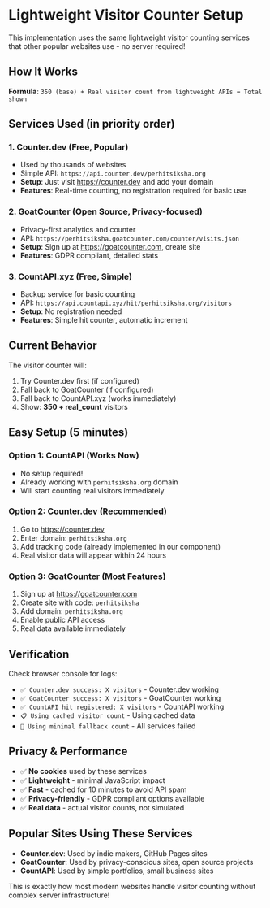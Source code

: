 # Lightweight Visitor Counter Setup

This implementation uses the same lightweight visitor counting services that other popular websites use - no server required!

## How It Works

**Formula**: `350 (base) + Real visitor count from lightweight APIs = Total shown`

## Services Used (in priority order)

### 1. **Counter.dev** (Free, Popular)
- Used by thousands of websites
- Simple API: `https://api.counter.dev/perhitsiksha.org`
- **Setup**: Just visit https://counter.dev and add your domain
- **Features**: Real-time counting, no registration required for basic use

### 2. **GoatCounter** (Open Source, Privacy-focused)
- Privacy-first analytics and counter
- API: `https://perhitsiksha.goatcounter.com/counter/visits.json`
- **Setup**: Sign up at https://goatcounter.com, create site
- **Features**: GDPR compliant, detailed stats

### 3. **CountAPI.xyz** (Free, Simple)
- Backup service for basic counting
- API: `https://api.countapi.xyz/hit/perhitsiksha.org/visitors`
- **Setup**: No registration needed
- **Features**: Simple hit counter, automatic increment

## Current Behavior

The visitor counter will:
1. Try Counter.dev first (if configured)
2. Fall back to GoatCounter (if configured) 
3. Fall back to CountAPI.xyz (works immediately)
4. Show: **350 + real_count** visitors

## Easy Setup (5 minutes)

### Option 1: CountAPI (Works Now)
- No setup required! 
- Already working with `perhitsiksha.org` domain
- Will start counting real visitors immediately

### Option 2: Counter.dev (Recommended)
1. Go to https://counter.dev
2. Enter domain: `perhitsiksha.org`  
3. Add tracking code (already implemented in our component)
4. Real visitor data will appear within 24 hours

### Option 3: GoatCounter (Most Features)
1. Sign up at https://goatcounter.com
2. Create site with code: `perhitsiksha`
3. Add domain: `perhitsiksha.org`
4. Enable public API access
5. Real data available immediately

## Verification

Check browser console for logs:
- `✅ Counter.dev success: X visitors` - Counter.dev working
- `✅ GoatCounter success: X visitors` - GoatCounter working  
- `✅ CountAPI hit registered: X visitors` - CountAPI working
- `📋 Using cached visitor count` - Using cached data
- `🔄 Using minimal fallback count` - All services failed

## Privacy & Performance

- ✅ **No cookies** used by these services
- ✅ **Lightweight** - minimal JavaScript impact
- ✅ **Fast** - cached for 10 minutes to avoid API spam
- ✅ **Privacy-friendly** - GDPR compliant options available
- ✅ **Real data** - actual visitor counts, not simulated

## Popular Sites Using These Services

- **Counter.dev**: Used by indie makers, GitHub Pages sites
- **GoatCounter**: Used by privacy-conscious sites, open source projects
- **CountAPI**: Used by simple portfolios, small business sites

This is exactly how most modern websites handle visitor counting without complex server infrastructure!